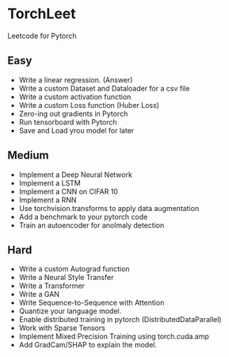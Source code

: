 # TorchLeet
Leetcode for Pytorch

## Easy
- Write a linear regression. (Answer)
- Write a custom Dataset and Dataloader for a csv file
- Write a custom activation function
- Write a custom Loss function (Huber Loss)
- Zero-ing out gradients in Pytorch
- Run tensorboard with Pytorch
- Save and Load yrou model for later
## Medium
- Implement a Deep Neural Network
- Implement a LSTM
- Implement a CNN on CIFAR 10
- Implement a RNN
- Use torchvision.transforms to apply data augmentation
- Add a benchmark to your pytorch code
- Train an autoencoder for anolmaly detection
## Hard
- Write a custom Autograd function
- Write a Neural Style Transfer
- Write a Transformer
- Write a GAN
- Write Sequence-to-Sequence with Attention
- Quantize your language model.
- Enable distributed training in pytorch (DistributedDataParallel)
- Work with Sparse Tensors
- Implement Mixed Precision Training using torch.cuda.amp
- Add GradCam/SHAP to explain the model.
